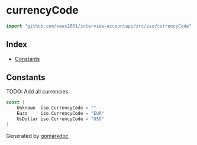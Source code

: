 <!-- Code generated by gomarkdoc. DO NOT EDIT -->

# currencyCode

```go
import "github.com/xeus2001/interview-accountapi/src/iso/currencyCode"
```

## Index

- [Constants](<#constants>)


## Constants

TODO: Add all currencies\.

```go
const (
    Unknown  iso.CurrencyCode = ""
    Euro     iso.CurrencyCode = "EUR"
    UsDollar iso.CurrencyCode = "USD"
)
```



Generated by [gomarkdoc](<https://github.com/princjef/gomarkdoc>)
